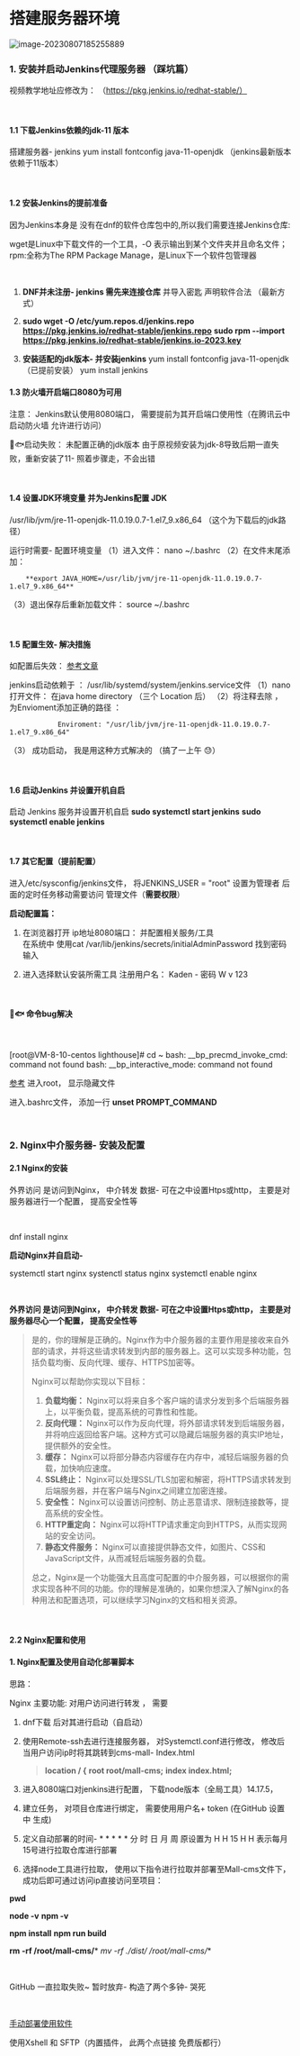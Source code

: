 # 搭建服务器环境

![image-20230807185255889](炳哥-专属-自动化部署.assets/搭建服务器环境.png)

### 1. 安装并启动Jenkins代理服务器 （踩坑篇）

视频教学地址应修改为：  （https://pkg.jenkins.io/redhat-stable/）

​	

#### 1.1 下载Jenkins依赖的jdk-11 版本

搭建服务器- jenkins
  yum install fontconfig java-11-openjdk  （jenkins最新版本依赖于11版本）

​	

#### 1.2 安装Jenkins的提前准备


因为Jenkins本身是  没有在dnf的软件仓库包中的,所以我们需要连接Jenkins仓库:

wget是Linux中下载文件的一个工具，-O 表示输出到某个文件夹并且命名文件；
rpm:全称为The RPM Package Manage，是Linux下一个软件包管理器

​	


1. **DNF并未注册- jenkins 需先来连接仓库**
   并导入密匙  声明软件合法 （最新方式）

2. **sudo wget -O /etc/yum.repos.d/jenkins.repo https://pkg.jenkins.io/redhat-stable/jenkins.repo**
   **sudo rpm --import https://pkg.jenkins.io/redhat-stable/jenkins.io-2023.key**

3. **安装适配的jdk版本- 并安装jenkins** 
   yum install fontconfig java-11-openjdk （已提前安装）
     yum install jenkins

#### 1.3  防火墙开启端口8080为可用

注意： Jenkins默认使用8080端口， 需要提前为其开启端口使用性（在腾讯云中启动防火墙 允许进行访问）

💓🐟启动失败： 未配置正确的jdk版本 由于原视频安装为jdk-8导致后期一直失败，重新安装了11-
 		照着步骤走，不会出错

​	

#### 1.4  设置JDK环境变量  并为Jenkins配置 JDK

/usr/lib/jvm/jre-11-openjdk-11.0.19.0.7-1.el7_9.x86_64  （这个为下载后的jdk路径）

运行时需要- 配置环境变量 
（1）进入文件： nano ~/.bashrc
（2）在文件末尾添加： 

		**export JAVA_HOME=/usr/lib/jvm/jre-11-openjdk-11.0.19.0.7-1.el7_9.x86_64** 

（3）退出保存后重新加载文件：  source ~/.bashrc

​	

#### 1.5   配置生效- 解决措施

如配置后失效：  [参考文章 ](https://blog.csdn.net/u012795439/article/details/126587372)

jenkins启动依赖于 ： /usr/lib/systemd/system/jenkins.service文件
（1）nano打开文件： 在java home directory  （三个 Location 后）
（2）将注释去除 ， 为Envioment添加正确的路径 ： 

				Enviroment: "/usr/lib/jvm/jre-11-openjdk-11.0.19.0.7-1.el7_9.x86_64"

（3） 成功启动， 我是用这种方式解决的 （搞了一上午 😓）

​	

#### 1.6 启动Jenkins  并设置开机自启

启动 Jenkins 服务并设置开机自启
**sudo systemctl start jenkins**
**sudo systemctl enable jenkins**

​	

#### 1.7   其它配置（提前配置）


进入/etc/sysconfig/jenkins文件， 将JENKINS_USER = "root" 设置为管理者
后面的定时任务移动需要访问 管理文件（**需要权限**）

**启动配置篇：** 

1. 在浏览器打开 ip地址8080端口：  并配置相关服务/工具   
   在系统中 使用cat /var/lib/jenkins/secrets/initialAdminPassword 找到密码输入

2. 进入选择默认安装所需工具
   注册用户名： Kaden - 密码 W v 123

​	

#### 💓🐟 命令bug解决

​	

[root@VM-8-10-centos lighthouse]# cd ~
bash: __bp_precmd_invoke_cmd: command not found
bash: __bp_interactive_mode: command not found

[参考](https://blog.csdn.net/lzsm_/article/details/126083649)
进入root， 显示隐藏文件

 进入.bashrc文件， 添加一行  **unset PROMPT_COMMAND**

​	

### 2. Nginx中介服务器- 安装及配置

#### 2.1  Nginx的安装

外界访问 是访问到Nginx， 中介转发 数据- 可在之中设置Htps或http， 主要是对服务器进行一个配置， 提高安全性等

​	

dnf install nginx

**启动Nginx并自启动-** 

systemctl start nginx
systenctl status nginx
systemctl enable nginx

​	

**外界访问 是访问到Nginx， 中介转发 数据- 可在之中设置Htps或http， 主要是对服务器尽心一个配置， 提高安全性等**

> 是的，你的理解是正确的。Nginx作为中介服务器的主要作用是接收来自外部的请求，并将这些请求转发到内部的服务器上。这可以实现多种功能，包括负载均衡、反向代理、缓存、HTTPS加密等。
>
> Nginx可以帮助你实现以下目标：
>
> 1. **负载均衡：** Nginx可以将来自多个客户端的请求分发到多个后端服务器上，以平衡负载，提高系统的可靠性和性能。
> 2. **反向代理：** Nginx可以作为反向代理，将外部请求转发到后端服务器，并将响应返回给客户端。这种方式可以隐藏后端服务器的真实IP地址，提供额外的安全性。
> 3. **缓存：** Nginx可以将部分静态内容缓存在内存中，减轻后端服务器的负载，加快响应速度。
> 4. **SSL终止：** Nginx可以处理SSL/TLS加密和解密，将HTTPS请求转发到后端服务器，并在客户端与Nginx之间建立加密连接。
> 5. **安全性：** Nginx可以设置访问控制、防止恶意请求、限制连接数等，提高系统的安全性。
> 6. **HTTP重定向：** Nginx可以将HTTP请求重定向到HTTPS，从而实现网站的安全访问。
> 7. **静态文件服务：** Nginx可以直接提供静态文件，如图片、CSS和JavaScript文件，从而减轻后端服务器的负载。
>
> 总之，Nginx是一个功能强大且高度可配置的中介服务器，可以根据你的需求实现各种不同的功能。你的理解是准确的，如果你想深入了解Nginx的各种用法和配置选项，可以继续学习Nginx的文档和相关资源。

​	

#### 2.2 Nginx配置和使用

#### 1. Nginx配置及使用自动化部署脚本

思路：

Nginx 主要功能: 对用户访问进行转发 ， 需要

1. dnf下载 后对其进行启动（自启动）

2. 使用Remote-ssh去进行连接服务器， 对Systemctl.conf进行修改， 修改后当用户访问ip时将其跳转到cms-mall- Index.html 

   > **location / {**
   > **root root/mall-cms;**
   > **index index.html;**

3. 进入8080端口对jenkins进行配置， 下载node版本（全局工具）14.17.5， 

4. 建立任务， 对项目仓库进行绑定， 需要使用用户名+ token (在GitHub 设置中 生成)  

5. 定义自动部署的时间- * \* \*  \* \*   分 时 日 月 周  原设置为  H H 15 H H 表示每月15号进行拉取仓库进行部署

6. 选择node工具进行拉取， 使用以下指令进行拉取并部署至Mall-cms文件下， 成功后即可通过访问ip直接访问至项目：

**pwd**

**node -v** 
**npm -v**

**npm install**
**npm run build**

**rm -rf /root/mall-cms/***
**mv -rf ./dist/* /root/mall-cms/**

​	

GitHub 一直拉取失败~ 暂时放弃-  构造了两个多钟- 哭死

​	

[手动部署使用软件](https://wpthemeset.lanzoui.com/b06mw70eh)

使用Xshell 和  SFTP（内置插件， 此两个点链接 免费版都行）